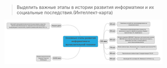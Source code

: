 > Выделить важные этапы в истории развития информатики и их социальные последствия.(Интеллект-карта)

![](1.2.png)
